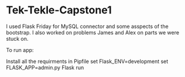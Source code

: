 # Tek-Tekle-Capstone1
I used Flask Friday for MySQL connector and some asspects of the bootstrap.
I also worked on problems James and Alex on parts we were stuck on.


To run app:

Install all the requirments in Pipfile
set Flask_ENV=development
set FLASK_APP=admin.py
Flask run
